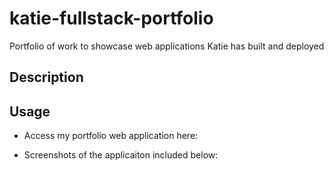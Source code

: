 # katie-fullstack-portfolio
Portfolio of work to showcase web applications Katie has built and deployed

## Description



## Usage

* Access my portfolio web application here:

* Screenshots of the applicaiton included below: